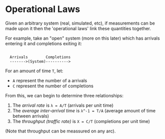 # Operational Laws

 Given an arbitrary system (real, simulated, etc), if measurements can be made upon it then the 'operational laws' link these quantities together.

For example, take an "open" system (more on this later) which has arrivals entering it and completions exiting it:

```

  Arrivals        Completions
  ------->(System)---------->

```

For an amount of time `T`, let:

- `A` represent the number of a arrivals
- `C` represent the number of completions

From this, we can begin to determine three relationships:

1. The _arrival rate_ is `λ = A/T` (arrivals per unit time)
2. The _average inter-arrival time_ is `λ^-1 = T/A` (average amount of time between arrivals)
3. The _throughput (traffic rate)_ is `X = C/T` (completions per unit time)

(Note that throughput can be meassured on any arc).

